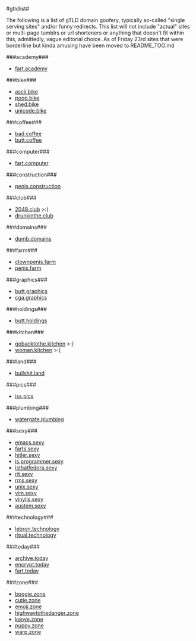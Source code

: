 #gtldlist#


The following is a list of gTLD domain goofery, typically so-called "single serving sites" and/or funny redirects. This list will not include "actual" sites or multi-page tumblrs or url shorteners or anything that doesn't fit within this, admittedly, vague editorial choice. As of Friday 23rd sites that were borderline but kinda amusing have been moved to README_TOO.md


###academy###
* [fart.academy](http://fart.academy)

###bike###
* [ascii.bike](http://ascii.bike)
* [poop.bike](http://poop.bike)
* [shed.bike](http://shed.bike)
* [unicode.bike](http://unicode.bike)

###coffee###
* [bad.coffee](http://bad.coffee)
* [butt.coffee](http://butt.coffee)

###computer###
* [fart.computer](http://fart.computer)

###construction###
* [penis.construction](http://penis.construction)

###club###
* [2048.club](http://2048.club/) >:(
* [drunkinthe.club](http://drunkinthe.club)

###domains###
* [dumb.domains](http://dumb.domains)

###farm###
* [clownpenis.farm](http://clownpenis.farm)
* [penis.farm](http://penis.farm)

###graphics###
* [butt.graphics](http://butt.graphics)
* [cga.graphics](http://cga.graphics)

###holdings###
* [butt.holdings](http://butt.holdings)

###kitchen###
* [gobacktothe.kitchen](http://gobacktothe.kitchen/) >:(
* [woman.kitchen](http://woman.kitchen/) >:(

###land###
* [bullshit.land](http://bullshit.land)

###pics###
* [iss.pics](http://www.iss.pics/)

###plumbing###
* [watergate.plumbing](http://watergate.plumbing)

###sexy###
* [emacs.sexy](http://vim.sexy)
* [farts.sexy](http://farts.sexy)
* [hitler.sexy](http://hitler.sexy)
* [is.programmer.sexy](http://is.programmer.sexy/)
* [isthatfedora.sexy](http://isthatfedora.sexy)
* [rit.sexy](http://rit.sexy)
* [rms.sexy](https://rms.sexy)
* [unix.sexy](http://unix.sexy)
* [vim.sexy](http://vim.sexy)
* [vinylis.sexy](http://www.vinylis.sexy)
* [austem.sexy](http://austen.sexy)

###technology###
* [lebron.technology](http://lebron.technology/)
* [ritual.technology](http://ritual.technology/)

###today###
* [archive.today](http://archive.today)
* [encrypt.today](https://encrypt.today)
* [fart.today](http://fart.today)

###zone###

* [boogie.zone](http://boogie.zone)
* [cutie.zone](http://cutie.zone)
* [emoji.zone](http://emoji.zone)
* [highwaytothedanger.zone](http://highwaytothedanger.zone)
* [kanye.zone](http://kanye.zone)
* [puppy.zone](http://puppy.zone)
* [warp.zone](http://warp.zone)


